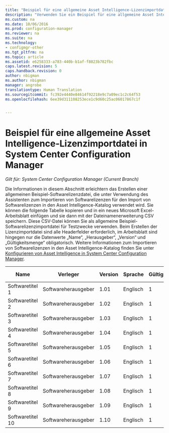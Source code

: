 ```yaml
---
title: "Beispiel für eine allgemeine Asset Intelligence-Lizenzimportdatei | Microsoft-Dokumentation"
description: "Verwenden Sie ein Beispiel für eine allgemeine Asset Intelligence-Lizenzdatei für den Import von Softwarelizenzen in System Center Configuration Manager."
ms.custom: na
ms.date: 10/06/2016
ms.prod: configuration-manager
ms.reviewer: na
ms.suite: na
ms.technology:
- configmgr-other
ms.tgt_pltfrm: na
ms.topic: article
ms.assetid: e6258333-a783-440b-b1af-f8023b782fbc
caps.latest.revision: 5
caps.handback.revision: 0
author: nbigman
ms.author: nbigman
manager: angrobe
translationtype: Human Translation
ms.sourcegitcommit: fc392e4440e84614f92218e9c7a09ec1c2c64f53
ms.openlocfilehash: 6ee39d311108253ece1c9d60c25ac06017867c1f


---
```

# <a name="example-asset-intelligence-general-license-import-file-in-system-center-configuration-manager"></a>Beispiel für eine allgemeine Asset Intelligence-Lizenzimportdatei in System Center Configuration Manager

*Gilt für: System Center Configuration Manager (Current Branch)*

Die Informationen in diesem Abschnitt erleichtern das Erstellen einer allgemeinen Beispiel-Softwarelizenzdatei, die unter Verwendung des Assistenten zum Importieren von Softwarelizenzen für den Import von Softwarelizenzen in den Asset Intelligence-Katalog verwendet wird. Sie können die folgende Tabelle kopieren und in ein neues Microsoft Excel-Arbeitsblatt einfügen und sie dann mit der Dateinamenerweiterung CSV speichern. Diese CSV-Datei können Sie als allgemeine Beispiel-Softwarelizenzimportdatei für Testzwecke verwenden. Beim Erstellen der Lizenzimportdatei sind alle Headerfelder erforderlich, im Arbeitsblatt sind hingegen nur die Datenwerte „Name“, „Herausgeber“, „Version“ und „Gültigkeitsmenge“ obligatorisch. Weitere Informationen zum Importieren von Softwarelizenzen in den Asset Intelligence-Katalog finden Sie unter [Konfigurieren von Asset Intelligence in System Center Configuration Manager](../../../../core/clients/manage/asset-intelligence/configuring-asset-intelligence.md).  

|Name|Verleger|Version|Sprache|Gültigkeitsmenge|Bestellnummer|Name des Wiederverkäufers|Kaufdatum|Support erworben|Ablaufdatum Support|Kommentare|  
|----------|---------------|-------------|--------------|-----------------------|--------------|------------------|--------------------|----------------------|---------------------------|--------------|  
|Softwaretitel 1|Softwareherausgeber|1.01|Englisch|1|Bestellnummer|Name des Wiederverkäufers|10/10/2010|0|10/10/2012|Kommentar|  
|Softwaretitel 2|Softwareherausgeber|1.02|Englisch|1|Bestellnummer|Name des Wiederverkäufers|10/10/2010|0|10/10/2012|Kommentar|  
|Softwaretitel 3|Softwareherausgeber|1.03|Englisch|1|Bestellnummer|Name des Wiederverkäufers|10/10/2010|0|10/10/2012|Kommentar|  
|Softwaretitel 4|Softwareherausgeber|1.04|Englisch|1|Bestellnummer|Name des Wiederverkäufers|10/10/2010|0|10/10/2012|Kommentar|  
|Softwaretitel 5|Softwareherausgeber|1.05|Englisch|1|Bestellnummer|Name des Wiederverkäufers|10/10/2010|0|10/10/2012|Kommentar|  
|Softwaretitel 6|Softwareherausgeber|1.06|Englisch|1|Bestellnummer|Name des Wiederverkäufers|10/10/2010|0|10/10/2012|Kommentar|  
|Softwaretitel 7|Softwareherausgeber|1.07|Englisch|1|Bestellnummer|Name des Wiederverkäufers|10/10/2010|0|10/10/2012|Kommentar|  
|Softwaretitel 8|Softwareherausgeber|1.08|Englisch|1|Bestellnummer|Name des Wiederverkäufers|10/10/2010|0|10/10/2012|Kommentar|  
|Softwaretitel 9|Softwareherausgeber|1.09|Englisch|1|Bestellnummer|Name des Wiederverkäufers|10/10/2010|0|10/10/2012|Kommentar|  
|Softwaretitel 10|Softwareherausgeber|1.10|Englisch|1|Bestellnummer|Name des Wiederverkäufers|10/10/2010|0|10/10/2012|Kommentar|  



<!--HONumber=Dec16_HO3-->


